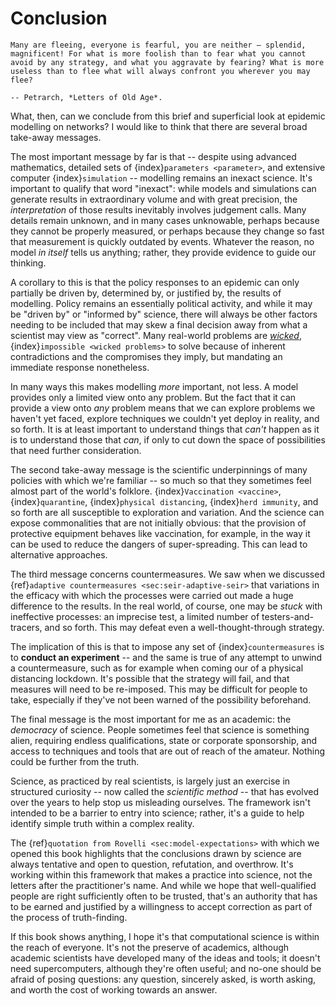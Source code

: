 # Conclusion

```{epigraph}
Many are fleeing, everyone is fearful, you are neither – splendid,
magnificent! For what is more foolish than to fear what you cannot
avoid by any strategy, and what you aggravate by fearing? What is more
useless than to flee what will always confront you wherever you may
flee?

-- Petrarch, *Letters of Old Age*.
```

What, then, can we conclude from this brief and superficial look at
epidemic modelling on networks? I would like to think that there are
several broad take-away messages.

The most important message by far is that -- despite using advanced
mathematics, detailed sets of {index}`parameters <parameter>`, and extensive computer
{index}`simulation` -- modelling remains an inexact science. It's important to
qualify that word "inexact": while models and simulations can generate
results in extraordinary volume and with great precision, the
*interpretation* of those results inevitably involves judgement
calls. Many details remain unknown, and in many cases unknowable,
perhaps because they cannot be properly measured, or perhaps because
they change so fast that measurement is quickly outdated by
events. Whatever the reason, no model *in itself* tells us anything;
rather, they provide evidence to guide our thinking.

A corollary to this is that the policy responses to an epidemic can
only partially be driven by, determined by, or justified by, the
results of modelling. Policy remains an essentially political
activity, and while it may be "driven by" or "informed by" science,
there will always be other factors needing to be included that may
skew a final decision away from what a scientist may view as
"correct". Many real-world problems are
[*wicked*](https://en.wikipedia.org/wiki/Wicked_problem),
{index}`impossible <wicked problems>`
to solve because of inherent contradictions and the compromises they
imply, but mandating an immediate response nonetheless.

In many ways this makes modelling *more* important, not less. A model
provides only a limited view onto any problem. But the fact that it
can provide a view onto *any* problem means that we can explore
problems we haven't yet faced, explore techniques we couldn't yet
deploy in reality, and so forth. It is at least important to
understand things that *can't* happen as it is to understand those
that *can*, if only to cut down the space of possibilities that need
further consideration.

The second take-away message is the scientific underpinnings of many
policies with which we're familiar -- so much so that they sometimes
feel almost part of the world's folklore. {index}`Vaccination <vaccine>`, {index}`quarantine`,
{index}`physical distancing`, {index}`herd immunity`, and so forth are all susceptible to
exploration and variation. And the science can expose commonalities
that are not initially obvious: that the provision of protective
equipment behaves like vaccination, for example, in the way it can be
used to reduce the dangers of super-spreading. This can lead to
alternative approaches.

The third message concerns countermeasures. We saw when we discussed
{ref}`adaptive countermeasures <sec:seir-adaptive-seir>` that
variations in the efficacy with which the processes were carried out
made a huge difference to the results. In the real world, of course,
one may be *stuck* with ineffective processes: an imprecise test, a
limited number of testers-and-tracers, and so forth. This may defeat
even a well-thought-through strategy.

The implication of this is that to impose any set of
{index}`countermeasures` is to **conduct an experiment** -- and the same
is true of any attempt to unwind a countermeasure, such as for example
when coming our of a physical distancing lockdown. It's possible that
the strategy will fail, and that measures will need to be
re-imposed. This may be difficult for people to take, especially if
they've not been warned of the possibility beforehand.

The final message is the most important for me as an academic: the
*democracy* of science. People sometimes feel that science is something
alien, requiring endless qualifications, state or corporate
sponsorship, and access to techniques and tools that are out of reach
of the amateur. Nothing could be further from the truth.

Science, as practiced by real scientists, is largely just an exercise
in structured curiosity -- now called the *scientific method* -- that
has evolved over the years to help stop us misleading ourselves. The
framework isn't intended to be a barrier to entry into science;
rather, it's a guide to help identify simple truth within a complex
reality.

The {ref}`quotation from Rovelli <sec:model-expectations>` with which
we opened this book highlights that the conclusions drawn by science
are always tentative and open to question, refutation, and
overthrow. It's working within this framework that makes a practice
into science, not the letters after the practitioner's name. And while
we hope that well-qualified people are right sufficiently often to be
trusted, that's an authority that has to be earned and justified by a
willingness to accept correction as part of the process of
truth-finding.

If this book shows anything, I hope it's that computational science is
within the reach of everyone. It's not the preserve of academics,
although academic scientists have developed many of the ideas and
tools; it doesn't need supercomputers, although they're often useful;
and no-one should be afraid of posing questions: any question,
sincerely asked, is worth asking, and worth the cost of working
towards an answer.




